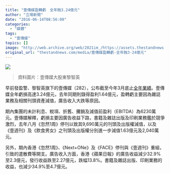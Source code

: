 ```yaml
---
title: "壹傳媒盈轉虧　全年蝕3.24億元"
author: "立場新聞"
date: "2016-06-14T08:56:00"
categories:
  - "媒體"
tags:
  - "壹傳媒"
topics: []
image: "http://web.archive.org/web/2021im_/https://assets.thestandnews.com/media/photos/lai_u3ZBT.png"
original_url: "thestandnews.com/media/壹傳媒盈轉虧-全年蝕3-24億元"
---
```

![](http://web.archive.org/web/2021im_/https://assets.thestandnews.com/media/photos/lai_u3ZBT.png)

> 資料圖片：壹傳媒大股東黎智英

早前發盈警、黎智英旗下的壹傳媒（282），公布截至今年3月底止[全年業績](http://web.archive.org/web/20210710000757/http://www.hkexnews.hk/listedco/listconews/SEHK/2016/0613/LTN20160613991_C.pdf)。壹傳媒全年虧損高達3.24億元，去年同期則錄得盈利1.64億元，盈轉虧主要因為雜誌業務及相關刊頭資產減值，廣告收入大跌等原因。

期內集團的未計利息、稅項、折舊、攤銷及減值前盈利（EBITDA）為6230萬元。壹傳媒解釋，虧損主要因廣告收益下路，書籍及雜誌出版及印刷業務鑑於競爭激烈，去年八月《忽然1周》停刊以致其9,690萬元的刊頭及出版權減值，以及《壹週刊》及《飲食男女》之刊頭及出版權分別進一步減值1.63億元及2,040萬元。

另外，期內香港《忽然1周》、《Next+ONe》及《FACE》停刊與《壹週刊》重組，引致的遣散費等開支。廣告收入方面，香港《蘋果日報》的廣告收益減少32.9%至2.3億元，發行收益跌至2.27億元，跌幅13.8%。書籍及雜誌出版、印刷業務的收益，也減少34.9%至4.7億元。